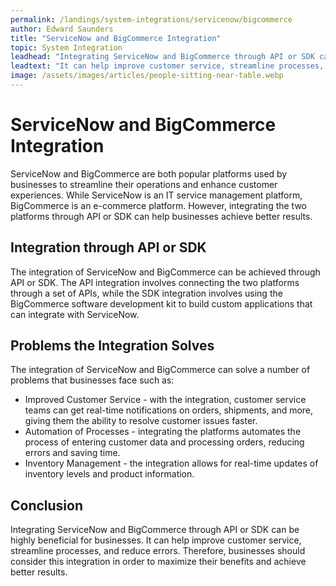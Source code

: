 ```yaml
---
permalink: /landings/system-integrations/servicenow/bigcommerce
author: Edward Saunders
title: "ServiceNow and BigCommerce Integration"
topic: System Integration
leadhead: "Integrating ServiceNow and BigCommerce through API or SDK can be highly beneficial for businesses"
leadtext: "It can help improve customer service, streamline processes, and reduce errors. Therefore, businesses should consider this integration in order to maximize their benefits and achieve better results."
image: /assets/images/articles/people-sitting-near-table.webp
---
```

<div class="arttext">	<div>
		<h1>ServiceNow and BigCommerce Integration</h1>
		<p>ServiceNow and BigCommerce are both popular platforms used by businesses to streamline their operations and enhance customer experiences. While ServiceNow is an IT service management platform, BigCommerce is an e-commerce platform. However, integrating the two platforms through API or SDK can help businesses achieve better results.</p>
		<h2>Integration through API or SDK</h2>
		<p>The integration of ServiceNow and BigCommerce can be achieved through API or SDK. The API integration involves connecting the two platforms through a set of APIs, while the SDK integration involves using the BigCommerce software development kit to build custom applications that can integrate with ServiceNow.</p>
		<h2>Problems the Integration Solves</h2>
		<p>The integration of ServiceNow and BigCommerce can solve a number of problems that businesses face such as:</p>
		<ul>
			<li>Improved Customer Service - with the integration, customer service teams can get real-time notifications on orders, shipments, and more, giving them the ability to resolve customer issues faster.</li>
			<li>Automation of Processes - integrating the platforms automates the process of entering customer data and processing orders, reducing errors and saving time.</li>
			<li>Inventory Management - the integration allows for real-time updates of inventory levels and product information.</li>
		</ul>
		<h2>Conclusion</h2>
		<p>Integrating ServiceNow and BigCommerce through API or SDK can be highly beneficial for businesses. It can help improve customer service, streamline processes, and reduce errors. Therefore, businesses should consider this integration in order to maximize their benefits and achieve better results.</p>
	</div>
</div>